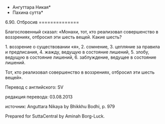 * Ангуттара Никая*
* Пахина сутта*

6\.90\. Отбросив
\=\=\=\=\=\=\=\=\=\=\=\=\=\=

Благословенный сказал: «Монахи, тот, кто реализовал совершенство в воззрениях, отбросил эти шесть вещей\. Какие шесть?

1\. воззрение о существовании «я»,
2\. сомнение,
3\. цепляние за правила и предписания,
4\. жажду, ведущую в состояние лишений,
5\. злобу, ведущую в состояние лишений,
6\. заблуждение, ведущее в состояние лишений\.

Тот, кто реализовал совершенство в воззрениях, отбросил эти шесть вещей»\.

Перевод с английского: SV

редакция перевода: 03\.08\.2013

источник: Anguttara Nikaya by Bhikkhu Bodhi, p\. 979

Prepared for SuttaCentral by Aminah Borg\-Luck\.